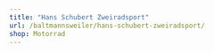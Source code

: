```yaml
---
title: "Hans Schubert Zweiradsport"
url: /baltmannsweiler/hans-schubert-zweiradsport/
shop: Motorrad
---
```

